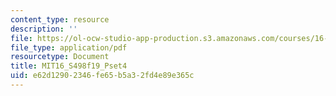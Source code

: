 ```yaml
---
content_type: resource
description: ''
file: https://ol-ocw-studio-app-production.s3.amazonaws.com/courses/16-s498-risk-aware-and-robust-nonlinear-planning-fall-2019/e62d12902346fe65b5a32fd4e89e365c_MIT16_S498f19_Pset4.pdf
file_type: application/pdf
resourcetype: Document
title: MIT16_S498f19_Pset4
uid: e62d1290-2346-fe65-b5a3-2fd4e89e365c
---
```

